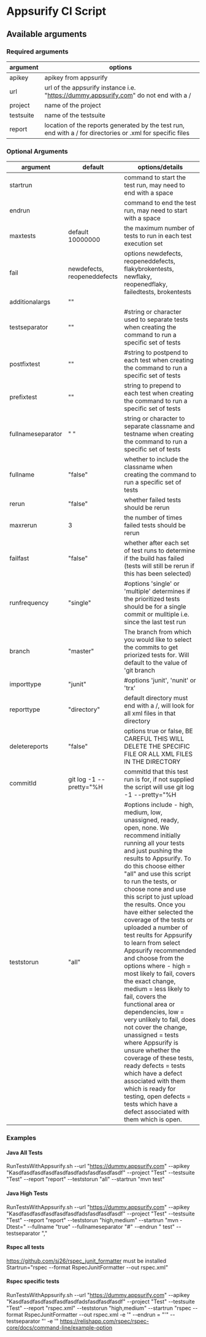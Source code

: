 # Appsurify CI Script

## Available arguments
 
### Required arguments 

| argument | options |
| --- | --- |
| apikey | apikey from appsurify |
| url | url of the appsurify instance i.e. "https://dummy.appsurify.com" do not end with a / |
| project | name of the project |
| testsuite | name of the testsuite |
| report | location of the reports generated by the test run, end with a / for directories or .xml for specific files |
  
### Optional Arguments 

| argument | default | options/details |
| --- | --- | --- |
| startrun |  | command to start the test run, may need to end with a space |
| endrun |  | command to end the test run, may need to start with a space |
| maxtests | default 10000000 | the maximum number of tests to run in each test execution set | 
| fail | newdefects, reopeneddefects | options newdefects, reopeneddefects, flakybrokentests, newflaky, reopenedflaky, failedtests, brokentests |
| additionalargs | "" |   |    
| testseparator | "" | #string or character used to separate tests when creating the command to run a specific set of tests |  
| postfixtest | "" | #string to postpend to each test  when creating the command to run a specific set of tests |
| prefixtest | "" | string to prepend to each test  when creating the command to run a specific set of tests |
| fullnameseparator | " " | string or character to separate classname and testname when creating the command to run a specific set of tests |
| fullname | "false" | whether to include the classname when creating the command to run a specific set of tests |
| rerun | "false" | whether failed tests should be rerun |
| maxrerun | 3 | the number of times failed tests should be rerun |
| failfast | "false" | whether after each set of test runs to determine if the build has failed (tests will still be rerun if this has been selected) |
| runfrequency | "single" | #options 'single' or 'multiple' determines if the prioritized tests should be for a single commit or mulltiple i.e. since the last test run |
| branch | "master" | The branch from which you would like to select the commits to get priorized tests for.  Will default to the value of 'git branch | grep \* | cut -d ' ' -f2' if not specified |
| importtype | "junit" | #options 'junit', 'nunit' or 'trx' |
| reporttype | "directory" | default directory must end with a /, will look for all xml files in that directory |
| deletereports | "false" | options true or false, BE CAREFUL THIS WILL DELETE THE SPECIFIC FILE OR ALL XML FILES IN THE DIRECTORY |
| commitId | git log -1 --pretty="%H | commitId that this test run is for, if not supplied the script will use git log -1 --pretty="%H |
| teststorun | "all" | #options include - high, medium, low, unassigned, ready, open, none.   We recommend initially running all your tests and just pushing the results to Appsurify. To do this choose either "all" and use this script to run the tests, or choose none and use this script to just upload the results. Once you have either selected the coverage of the tests or uploaded a number of test reults for Appsurify to learn from select Appsurify recommended and choose from the options where - high = most likely to fail, covers the exact change, medium = less likely to fail, covers the functional area or dependencies, low = very unlikely to fail, does not cover the change, unassigned = tests where Appsurify is unsure whether the coverage of these tests, ready defects = tests which have a defect associated with them which is ready for testing, open defects = tests which have a defect associated with them which is open. |
  

### Examples

#### Java All Tests
RunTestsWithAppsurify.sh --url "https://dummy.appsurify.com" --apikey "Kasdfasdfasdfasdfasdfasdfadsfasdfasdfasdf" --project "Test" --testsuite "Test" --report "report" --teststorun "all" --startrun "mvn test" 

#### Java High Tests
RunTestsWithAppsurify.sh --url "https://dummy.appsurify.com" --apikey "Kasdfasdfasdfasdfasdfasdfadsfasdfasdfasdf" --project "Test" --testsuite "Test" --report "report" --teststorun "high,medium" --startrun "mvn -Dtest=" --fullname "true" --fullnameseparator "#" --endrun " test" --testseparator ","


#### Rspec all tests
https://github.com/sj26/rspec_junit_formatter must be installed
Startrun="rspec --format RspecJunitFormatter --out rspec.xml"


#### Rspec specific tests
RunTestsWithAppsurify.sh --url "https://dummy.appsurify.com" --apikey "Kasdfasdfasdfasdfasdfasdfadsfasdfasdfasdf" --project "Test" --testsuite "Test" --report "rspec.xml" --teststorun "high,medium" --startrun "rspec --format RspecJunitFormatter --out rspec.xml -e '" --endrun = "'" --testseparator "' -e '"
https://relishapp.com/rspec/rspec-core/docs/command-line/example-option
